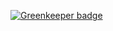 

[![Greenkeeper badge](https://badges.greenkeeper.io/NextZeus/ReactNativeLearnCode.svg)](https://greenkeeper.io/)